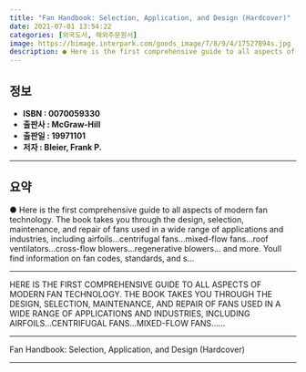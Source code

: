 ```yaml
---
title: "Fan Handbook: Selection, Application, and Design (Hardcover)"
date: 2021-07-01 13:54:22
categories: [외국도서, 해외주문원서]
image: https://bimage.interpark.com/goods_image/7/8/9/4/17527894s.jpg
description: ● Here is the first comprehensive guide to all aspects of modern fan technology. The book takes you through the design, selection, maintenance, and repair of f
---
```


## **정보**

- **ISBN : 0070059330**
- **출판사 : McGraw-Hill**
- **출판일 : 19971101**
- **저자 : Bleier, Frank P.**

------



## **요약**

●  Here is the first comprehensive guide to all aspects of modern fan technology. The book takes you through the design, selection, maintenance, and repair of fans used in a wide range of applications and industries, including airfoils...centrifugal fans...mixed-flow fans...roof ventilators...cross-flow blowers...regenerative blowers... and more. Youll find information on fan codes, standards, and s...

------

HERE IS THE FIRST COMPREHENSIVE GUIDE TO ALL ASPECTS OF MODERN FAN TECHNOLOGY. THE BOOK TAKES YOU THROUGH THE DESIGN, SELECTION, MAINTENANCE, AND REPAIR OF FANS USED IN A WIDE RANGE OF APPLICATIONS AND INDUSTRIES, INCLUDING AIRFOILS...CENTRIFUGAL FANS...MIXED-FLOW FANS...... 

------


Fan Handbook: Selection, Application, and Design (Hardcover) 

------



